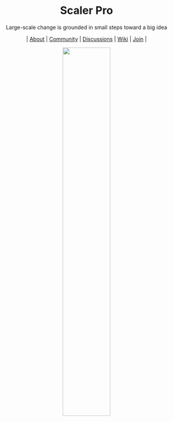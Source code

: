<div align="center">
  
  <h1>Scaler Pro</h1>
  <p>Large-scale change is grounded in small steps toward a big idea</p>
  
  | <a href="https://github.com/scalerpro/.github/blob/main/ABOUT.md">About</a> | <a href="https://github.com/scalerpro/community">Community</a> | <a href="https://github.com/discussions">Discussions</a> | <a href="https://github.com/scalerpro/community/wiki">Wiki</a> | <a href="https://github.com/scalerpro/.github/blob/main/JOIN.md">Join</a> |
  
  <img width="50%" src="https://user-images.githubusercontent.com/30322894/198070466-1c0eeca5-c7d9-4ec5-9e5f-eff2f8183f3b.png"/>
</div>
